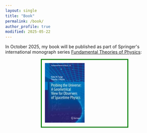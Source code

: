 ```yaml
---
layout: single
title: "Book"
permalink: /book/
author_profile: true
modified: 2025-05-22
---
```


<style>
.toc--style {
    margin: 0em 0em;
    padding: 0.2em;
    color: #fff;
    text-indent: initial;
    background-color: rgb(5,127,176);
    border-radius: 16px;
    box-shadow: 0 1px 1px rgba(59,156,186,0.25);
}
	
.center {
  margin: auto;
  width: 50%;
  border: 3px solid green;
  padding: 10px;
}

ol li {
  padding: 10px;
}
</style>

In October 2025, my book will be published as part of Springer's international monograph series <a href="https://www.springer.com/series/6001">Fundamental Theories of Physics</a>:

<a href="https://link.springer.com/book/9783031964510">
	<div class="center">
			<img src="images/book_cover.jpeg" alt="Book Cover for my book "Probing the Universe: A Geometrical View for Observers of Spacetime Physics" style="width:50%;"/>
	</div>
</a>

